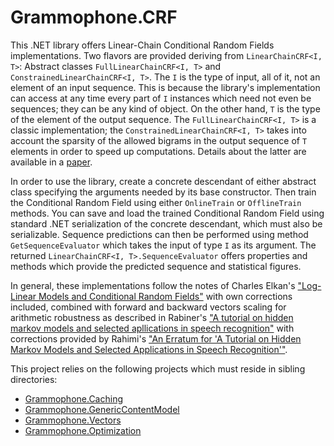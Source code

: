 # Grammophone.CRF
This .NET library offers Linear-Chain Conditional Random Fields implementations. Two flavors are provided deriving from `LinearChainCRF<I, T>`: Abstract classes `FullLinearChainCRF<I, T>` and `ConstrainedLinearChainCRF<I, T>`. The `I` is the type of input, all of it, not an element of an input sequence. This is because the library's implementation can access at any time every part of `I` instances which need not even be sequences; they can be any kind of object. On the other hand, `T` is the type of the element of the output sequence. The `FullLinearChainCRF<I, T>` is a classic implementation; the `ConstrainedLinearChainCRF<I, T>` takes into account the sparsity of the allowed bigrams in the output sequence of `T` elements in order to speed up computations. Details about the latter are available in a [paper](https://ieeexplore.ieee.org/document/7850147).

In order to use the library, create a concrete descendant of either abstract class specifying the arguments needed by its base constructor. Then train the Conditional Random Field using either `OnlineTrain` or `OfflineTrain` methods. You can save and load the trained Conditional Random Field using standard .NET serialization of the concrete descendant, which must also be serializable. Sequence predictions can then be performed using method `GetSequenceEvaluator` which takes the input of type `I` as its argument. The returned `LinearChainCRF<I, T>.SequenceEvaluator` offers properties and methods which provide the predicted sequence and statistical figures.

In general, these implementations follow the notes of Charles Elkan's
["Log-Linear Models and Conditional Random Fields"](http://www.cs.columbia.edu/~smaskey/CS6998-0412/supportmaterial/cikmtutorial.pdf)
with own corrections included, combined with forward and backward vectors scaling for arithmetic 
robustness as described in Rabiner's 
["A tutorial on hidden markov models and selected apllications in speech recognition"](http://www.cs.cornell.edu/Courses/cs4758/2012sp/materials/hmm_paper_rabiner.pdf) with 
corrections provided by Rahimi's ["An Erratum 
for 'A Tutorial on Hidden Markov Models and Selected Applications in Speech Recognition'"](http://alumni.media.mit.edu/~rahimi/rabiner/rabiner-errata/rabiner-errata.html).

This project relies on the following projects which must reside in sibling directories:
* [Grammophone.Caching](https://github.com/grammophone/Grammophone.Caching)
* [Grammophone.GenericContentModel](https://github.com/grammophone/Grammophone.GenericContentModel)
* [Grammophone.Vectors](https://github.com/grammophone/Grammophone.Vectors)
* [Grammophone.Optimization](https://github.com/grammophone/Grammophone.Optimization)
